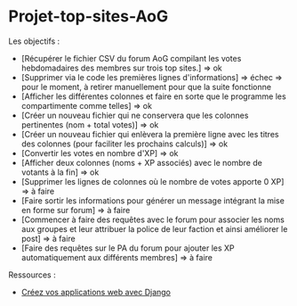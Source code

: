 # Projet-top-sites-AoG

Les objectifs :

* [Récupérer le fichier CSV du forum AoG compilant les votes hebdomadaires des membres sur trois top sites.] => ok
* [Supprimer via le code les premières lignes d'informations] => échec => pour le moment, à retirer manuellement pour que la suite fonctionne
* [Afficher les différentes colonnes et faire en sorte que le programme les compartimente comme telles] => ok
* [Créer un nouveau fichier qui ne conservera que les colonnes pertinentes (nom + total votes)] => ok
* [Créer un nouveau fichier qui enlèvera la première ligne avec les titres des colonnes (pour faciliter les prochains calculs)] => ok
* [Convertir les votes en nombre d'XP] => ok
* [Afficher deux colonnes (noms + XP associés) avec le nombre de votants à la fin] => ok
* [Supprimer les lignes de colonnes où le nombre de votes apporte 0 XP] => à faire
* [Faire sortir les informations pour générer un message intégrant la mise en forme sur forum] => à faire
* [Commencer à faire des requêtes avec le forum pour associer les noms aux groupes et leur attribuer la police de leur faction et ainsi améliorer le post] => à faire
* [Faire des requêtes sur le PA du forum pour ajouter les XP automatiquement aux différents membres] => à faire

Ressources :

* [Créez vos applications web avec Django](<https://openclassrooms.com/fr/courses/1871271-developpez-votre-site-web-avec-le-framework-django/1871361-creez-vos-applications-web-avec-django>)
